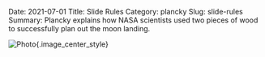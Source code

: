 Date: 2021-07-01
Title: Slide Rules
Category: plancky
Slug: slide-rules
Summary: Plancky explains how NASA scientists used two pieces of wood to successfully plan out the moon landing.

![Photo]({attach}/assets/plancky/2021/slide-rules.png){.image_center_style}
